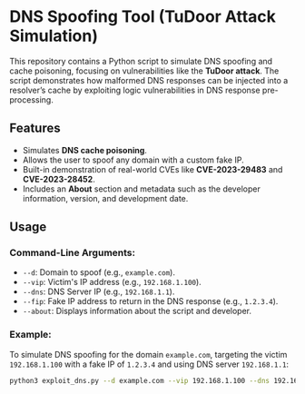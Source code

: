 # DNS Spoofing Tool (TuDoor Attack Simulation)

This repository contains a Python script to simulate DNS spoofing and cache poisoning, focusing on vulnerabilities like the **TuDoor attack**. The script demonstrates how malformed DNS responses can be injected into a resolver’s cache by exploiting logic vulnerabilities in DNS response pre-processing.

## Features
- Simulates **DNS cache poisoning**.
- Allows the user to spoof any domain with a custom fake IP.
- Built-in demonstration of real-world CVEs like **CVE-2023-29483** and **CVE-2023-28452**.
- Includes an **About** section and metadata such as the developer information, version, and development date.

## Usage

### Command-Line Arguments:
- `--d`: Domain to spoof (e.g., `example.com`).
- `--vip`: Victim's IP address (e.g., `192.168.1.100`).
- `--dns`: DNS Server IP (e.g., `192.168.1.1`).
- `--fip`: Fake IP address to return in the DNS response (e.g., `1.2.3.4`).
- `--about`: Displays information about the script and developer.

### Example:
To simulate DNS spoofing for the domain `example.com`, targeting the victim `192.168.1.100` with a fake IP of `1.2.3.4` and using DNS server `192.168.1.1`:
```bash
python3 exploit_dns.py --d example.com --vip 192.168.1.100 --dns 192.168.1.1 --fip 1.2.3.4
